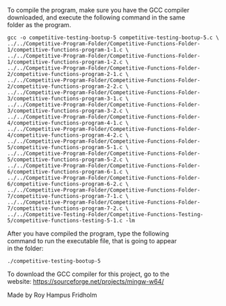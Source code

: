 
To compile the program, make sure you have the GCC compiler  
downloaded, and execute the following command in  the  same  
folder as the program.

```
gcc -o competitive-testing-bootup-5 competitive-testing-bootup-5.c \
../../Competitive-Program-Folder/Competitive-Functions-Folder-1/competitive-functions-program-1-1.c \
../../Competitive-Program-Folder/Competitive-Functions-Folder-1/competitive-functions-program-1-2.c \
../../Competitive-Program-Folder/Competitive-Functions-Folder-2/competitive-functions-program-2-1.c \
../../Competitive-Program-Folder/Competitive-Functions-Folder-2/competitive-functions-program-2-2.c \
../../Competitive-Program-Folder/Competitive-Functions-Folder-3/competitive-functions-program-3-1.c \
../../Competitive-Program-Folder/Competitive-Functions-Folder-3/competitive-functions-program-3-2.c \
../../Competitive-Program-Folder/Competitive-Functions-Folder-4/competitive-functions-program-4-1.c \
../../Competitive-Program-Folder/Competitive-Functions-Folder-4/competitive-functions-program-4-2.c \
../../Competitive-Program-Folder/Competitive-Functions-Folder-5/competitive-functions-program-5-1.c \
../../Competitive-Program-Folder/Competitive-Functions-Folder-5/competitive-functions-program-5-2.c \
../../Competitive-Program-Folder/Competitive-Functions-Folder-6/competitive-functions-program-6-1.c \
../../Competitive-Program-Folder/Competitive-Functions-Folder-6/competitive-functions-program-6-2.c \
../../Competitive-Program-Folder/Competitive-Functions-Folder-7/competitive-functions-program-7-1.c \
../../Competitive-Program-Folder/Competitive-Functions-Folder-7/competitive-functions-program-7-2.c \
../../Competitive-Testing-Folder/Competitive-Functions-Testing-5/competitive-functions-testing-5-1.c -lm
```

After you have compiled the  program,  type  the  following  
command to run the executable file, that is going to appear  
in the folder:

```
./competitive-testing-bootup-5
```

To download the GCC compiler for this project,  go  to  the  
website: https://sourceforge.net/projects/mingw-w64/

Made by Roy Hampus Fridholm
